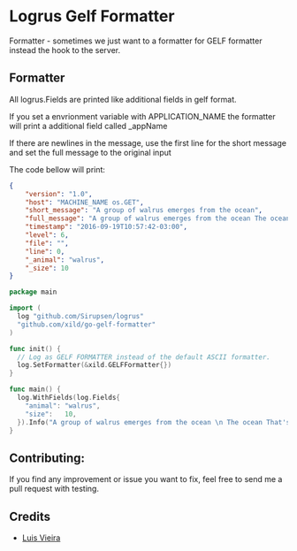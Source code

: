 Logrus Gelf Formatter
=========

Formatter - sometimes we just want to a formatter for GELF formatter instead the hook to the server.

## Formatter 

All logrus.Fields are printed like additional fields in gelf format.

If you set a envrionment variable with APPLICATION_NAME the formatter will print 
a additional field called _appName

If there are newlines in the message, use the first line for the short message and set the full message to the original input

The code bellow will print: 
```json 
{
    "version": "1.0",
    "host": "MACHINE_NAME os.GET",
    "short_message": "A group of walrus emerges from the ocean",
    "full_message": "A group of walrus emerges from the ocean The ocean That's all I need",
    "timestamp": "2016-09-19T10:57:42-03:00",
    "level": 6,
    "file": "",
    "line": 0,
    "_animal": "walrus",
    "_size": 10
}
```

```go
package main

import (
  log "github.com/Sirupsen/logrus"
  "github.com/xild/go-gelf-formatter"
)

func init() {
  // Log as GELF FORMATTER instead of the default ASCII formatter.
  log.SetFormatter(&xild.GELFFormatter{})
}

func main() {
  log.WithFields(log.Fields{
    "animal": "walrus",
    "size":   10,
  }).Info("A group of walrus emerges from the ocean \n The ocean That's all I need")
}
```

## Contributing:

If you find any improvement or issue you want to fix, feel free to send me a pull request with testing.


## Credits

* [Luis Vieira](https://www.facebook.com/luisxild) 


